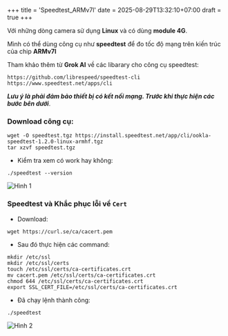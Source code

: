+++
title = 'Speedtest_ARMv7l'
date = 2025-08-29T13:32:10+07:00
draft = true
+++

Với những dòng camera sử dụng **Linux** và có dùng **module 4G**.

Mình có thể dùng công cụ như **speedtest** để đo tốc độ mạng trên kiến trúc của chip **ARMv7l**

Tham khảo thêm từ **Grok AI** về các libarary cho công cụ speedtest:
```
https://github.com/librespeed/speedtest-cli
https://www.speedtest.net/apps/cli
```

***Lưu ý là phải đảm bảo thiết bị có kết nối mạng. Trước khi thực hiện các bước bên dưới***.

### Download công cụ:
```
wget -O speedtest.tgz https://install.speedtest.net/app/cli/ookla-speedtest-1.2.0-linux-armhf.tgz
tar xzvf speedtest.tgz
```
- Kiểm tra xem có work hay không:
```
./speedtest --version
```

![Hình 1](/image/IoT/Speedtest_ARMv7l/Hinh_1.png)

### Speedtest và Khắc phục lỗi về `Cert`
- Download:
```
wget https://curl.se/ca/cacert.pem
```
- Sau đó thực hiện các command:
```
mkdir /etc/ssl
mkdir /etc/ssl/certs
touch /etc/ssl/certs/ca-certificates.crt
mv cacert.pem /etc/ssl/certs/ca-certificates.crt
chmod 644 /etc/ssl/certs/ca-certificates.crt
export SSL_CERT_FILE=/etc/ssl/certs/ca-certificates.crt
```
- Đã chạy lệnh thành công:
```
./speedtest
```

![Hình 2](/image/IoT/Speedtest_ARMv7l/Hinh_2.png)
